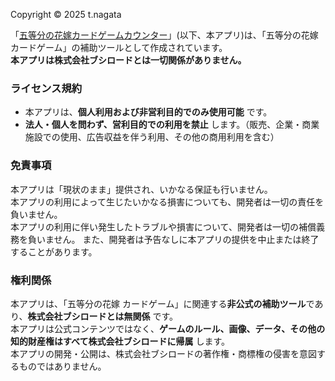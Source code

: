 Copyright &copy; 2025 t.nagata

「[五等分の花嫁カードゲームカウンター](https://gh-nagata.github.io/5hanayome-cardgame-counter/)」(以下、本アプリ)は、「五等分の花嫁 カードゲーム」の補助ツールとして作成されています。  
**本アプリは株式会社ブシロードとは一切関係がありません。**

### ライセンス規約
- 本アプリは、**個人利用および非営利目的でのみ使用可能** です。
- **法人・個人を問わず、営利目的での利用を禁止** します。（販売、企業・商業施設での使用、広告収益を伴う利用、その他の商用利用を含む）

### 免責事項
本アプリは「現状のまま」提供され、いかなる保証も行いません。  
本アプリの利用によって生じたいかなる損害についても、開発者は一切の責任を負いません。  
本アプリの利用に伴い発生したトラブルや損害について、開発者は一切の補償義務を負いません。 
また、開発者は予告なしに本アプリの提供を中止または終了することがあります。

### 権利関係
本アプリは、「五等分の花嫁 カードゲーム」に関連する**非公式の補助ツール**であり、**株式会社ブシロードとは無関係** です。  
本アプリは公式コンテンツではなく、**ゲームのルール、画像、データ、その他の知的財産権はすべて株式会社ブシロードに帰属** します。  
本アプリの開発・公開は、株式会社ブシロードの著作権・商標権の侵害を意図するものではありません。